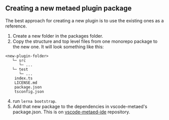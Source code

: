 ## Creating a new metaed plugin package

The best approach for creating a new plugin is to use the existing ones as a reference.

1. Create a new folder in the packages folder.
2. Copy the structure and top level files from one monorepo package to the new one. It will look something like this:

```none
<new-plugin-folder>
   └─ src
      └─ ...
   └─ test
      └─ ...
    index.ts
    LICENSE.md
    package.json
    tsconfig.json
```

4. run `lerna bootstrap`.
5. Add that new package to the dependencies in vscode-metaed's package.json. This is on [vscode-metaed-ide](https://github.com/Ed-Fi-Alliance-OSS/vscode-metaed-ide) repository.
